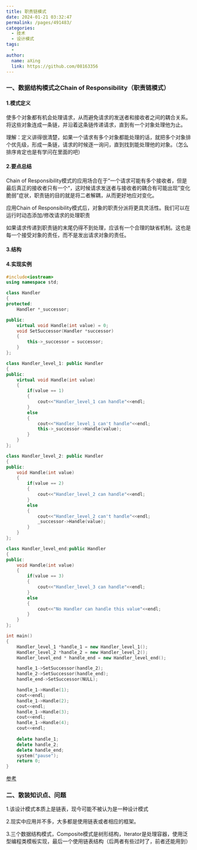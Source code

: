 ```yaml
---
title: 职责链模式
date: 2024-01-21 03:32:47
permalink: /pages/491483/
categories:
  - 技术
  - 设计模式
tags:
  - 
author: 
  name: aXing
  link: https://github.com/08163356
---
```

### 一、数据结构模式之Chain of Responsibility（职责链模式）

#### 1.模式定义

使多个对象都有机会处理请求，从而避免请求的发送者和接收者之间的耦合关系。将这些对象连成一条链，并沿着这条链传递请求，直到有一个对象处理他为止。

理解：定义讲得很清楚，如果一个请求有多个对象都能处理的话，就把多个对象排个优先级，形成一条链，请求的时候逐一询问，直到找到能处理他的对象。（怎么排序肯定也是有学问在里面的吧）

#### 2.要点总结

Chain of Responsibility模式的应用场合在于“一个请求可能有多个接收者，但是最后真正的接收者只有一个“，这时候请求发送者与接收者的耦合有可能出现”变化脆弱”症状，职责链的目的就是将二者解耦，从而更好地应对变化。

应用Chain of Responsibility模式后，对象的职责分派将更具灵活性。我们可以在运行时动态添加/修改请求的处理职责

如果请求传递到职责链的末尾仍得不到处理，应该有一个合理的缺省机制。这也是每一个接受对象的责任，而不是发出请求对象的责任。

<!-- more -->
#### 3.结构



#### 4.实现实例

```c++
#include<iostream>
using namespace std;

class Handler
{
protected:
	Handler *_successor;

public:
	virtual void Handle(int value) = 0;
	void SetSuccessor(Handler *successor)
	{
		this->_successor = successor;
	}
};

class Handler_level_1: public Handler
{
public:
	virtual void Handle(int value)
	{
		if(value == 1)
		{
			cout<<"Handler_level_1 can handle"<<endl;
		}
		else
		{
			cout<<"Handler_level_1 can't handle"<<endl;
			this->_successor->Handle(value);
		}
	}
};

class Handler_level_2: public Handler
{
public:
	void Handle(int value)
	{
		if(value == 2)
		{
			cout<<"Handler_level_2 can handle"<<endl;
		}
		else
		{
			cout<<"Handler_level_2 can't handle"<<endl;
			_successor->Handle(value);
		}
	}
};

class Handler_level_end:public Handler
{
public:
	void Handle(int value)
	{
		if(value == 3)
		{
			cout<<"Handler_level_3 can handle"<<endl;
		}
		else
		{
			cout<<"No Handler can handle this value"<<endl;
		}
	}
};

int main()
{
	Handler_level_1 *handle_1 = new Handler_level_1();
	Handler_level_2 *handle_2 = new Handler_level_2();
	Handler_level_end * handle_end = new Handler_level_end();

	handle_1->SetSuccessor(handle_2);
	handle_2->SetSuccessor(handle_end);
	handle_end->SetSuccessor(NULL);

	handle_1->Handle(1);
	cout<<endl;
	handle_1->Handle(2);
	cout<<endl;
	handle_1->Handle(3);
	cout<<endl;
	handle_1->Handle(4);
	cout<<endl;
	
	delete handle_1;
	delete handle_2;
	delete handle_end;
	system("pause");
	return 0;
}
```

[参考](http://www.voidcn.com/article/p-dkpnqxkn-ex.html)

### 二、散装知识点、问题

1.该设计模式本质上是链表，现今可能不被认为是一种设计模式

2.现实中应用并不多，大多都是使用链表或者相应的框架。

3.三个数据结构模式，Composite模式是树形结构，Iterator是处理容器，使用泛型编程类模板实现，最后一个使用链表结构（后两者有些过时了，前者还能用到）
